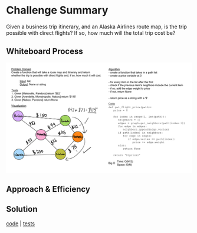 # Challenge Summary

Given a business trip itinerary, and an Alaska Airlines route map, is the trip possible with direct flights? If so, how much will the total trip cost be?

## Whiteboard Process

![whiteboard](./graph-business-trip.jpg)

## Approach & Efficiency

## Solution

[code](../../code_challenges/graph_business_trip.py) |
[tests](../../tests/code_challenges/test_graph_business_trip.py)
